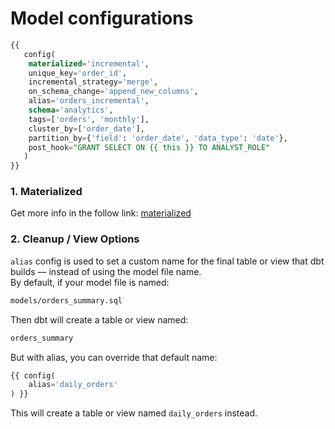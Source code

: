 # Model configurations
```sql
{{
   config(
    materialized='incremental',
    unique_key='order_id',
    incremental_strategy='merge',
    on_schema_change='append_new_columns',
    alias='orders_incremental',
    schema='analytics',
    tags=['orders', 'monthly'],
    cluster_by=['order_date'],
    partition_by={'field': 'order_date', 'data_type': 'date'},
    post_hook="GRANT SELECT ON {{ this }} TO ANALYST_ROLE"
   ) 
}}
```

### 1. Materialized
Get more info in the follow link: [materialized](definition/threads.md)

### 2. Cleanup / View Options
`alias` config is used to set a custom name for the final table or view that dbt builds — instead of using the model file name. <br>
By default, if your model file is named:
```bash
models/orders_summary.sql
```
Then dbt will create a table or view named:
```bash
orders_summary
```
But with alias, you can override that default name:
```sql
{{ config(
    alias='daily_orders'
) }}
```
This will create a table or view named `daily_orders` instead.
